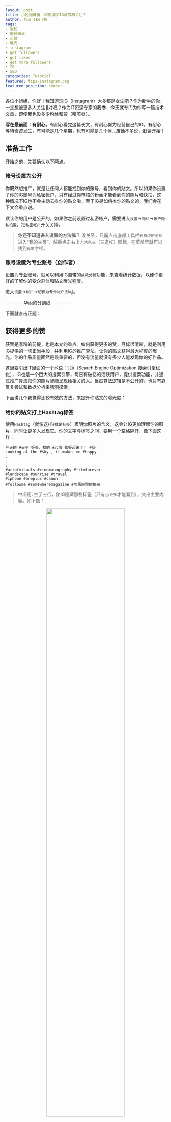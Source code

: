 ```yaml
---
layout: post
title: 小姐姐请看：如何增加IG点赞和关注？
author: 老马 Ike MA
tags: 
- 涨粉
- 增长粉丝
- 点赞
- 曝光
- instagram
- get followers
- get likes
- get more followers
- IG
- SEO
categories: Tutorial
featured: tips-instagram.png
featured_position: center
---
```


各位小姐姐，你好！我知道玩IG（Instagram）大多都是女生吧？作为新手的你，一定想被更多人关注💛对吧？作为IT资深专家的我😎，今天就专门为你写一篇技术文章，即便我也没多少粉丝和赞（咳咳😅）。

**写在最前面：有耐心**，有耐心看完这篇长文，有耐心努力经营自己的IG，有耐心等待奇迹发生，有可能是几个星期，也有可能是几个月...废话不多说，赶紧开始！

## 准备工作

开始之前，先要确认以下两点。

### 帐号设置为公开

你既然想推广，就是让任何人都能找到你的账号，看到你的贴文。所以如果你设置了你的IG账号为私密帐户，只有经过你审核的粉丝才能看到你的照片和快拍，这种情况下IG也不会主动去推你的贴文啦，至于IG是如何推你的贴文的，我们会在下文会重点说。

默认你的用户是公开的，如果你之前设置过私密帐户，需要进入``设置``->``隐私``->``帐户隐私设置``，把``私密帐户``开关关掉。

>**你还不知道进入设置的方法嘛？** 没关系，只需点击底部工具栏``最右边的图标``进入“我的主页”，然后点击右上方``大队长``（三道杠）图标，在菜单里就可以找到``设置``字样。

### 账号设置为专业账号（创作者）

设置为专业账号，就可以利用IG自带的``成效分析``功能，来查看统计数据，以便你更好的了解你的受众群体和贴文曝光程度。

进入``设置``->``帐户``->``切换为专业帐户``即可。

---------华丽的分割线---------

下面就直击正题：

## 获得更多的赞

获赞是涨粉的前提，也是本文的重点。如何获得更多的赞，目标很清晰，就是利用IG提供的一切正当手段，并利用IG的推广算法，让你的贴文获得最大程度的曝光。你的作品质量固然是最重要的，但没有流量就没有多少人能发现你的好作品。

这里要引出IT里面的一个术语：``SEO``（Search Engine Optimization 搜索引擎优化），IG也是一个巨大的搜索引擎，每日有破亿的活跃用户，提供搜索功能，并通过推广算法把你的照片智能呈现给相关的人。当然算法逻辑是不公开的，也只有靠反复尝试和数据分析来猜测摸索。

下面讲几个我觉得比较有效的方法，来提升你贴文的曝光度：

### 给你的贴文打上Hashtag标签

使用``Hashtag``（就像这样``#我是标签``）表明你照片的含义，这会让IG更加理解你的照片，同时让更多人发现它。你的文字与标签之间，要用一个空格隔开，像下面这样：

```
今天的 #天空 好美，我的 #心情 都好起来了！ #😃
Looking at the #sky , it makes me #happy
.
.
.
#artofvisuals #cinematography #filmforever
#landscape #sunrise #travel
#iphone #oneplus #canon 
#followme #somewheremagazine #老馬同學的相冊
```

>中间用``.``空了三行，使IG隐藏那些标签（只有点``更多``才能看到），突出主要内容。如下图：

<p align="center"><img src="/assets/img/posts/2020/instagram-ikema-01.jpg" style="width: 70%" /></p>

你可以按四个维度定义用哪些标签：
- 表明你照片的风格与态度，比如``#artofvisuals #cinematography #filmforever``
- 表明你照片的内容，比如``#travel #landscape #sky #sunrise``
- 表明你照片的拍摄设备，比如``#iphone #oneplus #canon``
- 一些利于推广的标签，比如``#followme``，一些大V的投稿标签``#somewheremagazine``
- 再加上一个属于你的独一无二的标签（至少在你火之前），比如我的``#老馬同學的相冊``（谁都别和我抢！）

<script async src="https://pagead2.googlesyndication.com/pagead/js/adsbygoogle.js"></script>
<ins class="adsbygoogle"
     style="display:block; text-align:center;"
     data-ad-layout="in-article"
     data-ad-format="fluid"
     data-ad-client="ca-pub-5561611607174812"
     data-ad-slot="9604834881"></ins>
<script>
     (adsbygoogle = window.adsbygoogle || []).push({});
</script>

实验证明，你至少使用11个标签，以达到最大的曝光效果。另外从我的数据来看，近三成的用户是使用标签引流而来的，也就是说加标签可能让你多出30%的赞。可见标签的重要性。

关于第一维度，通常固定不变。如果你不知道标签都写哪些，一个最简单的方法，就是看看你的竞争对手，或者那些与你风格相似的大V都用哪些标签，把他们的标签Copy一些。

第二维度我推荐给你一个网站，[best-hashtags.com](http://best-hashtags.com/) 你只需输入一个关键词，它就自动帮你生成一组热度极佳的标签，你从中选取即可。还有一个有趣的APP，叫TagWag，可以通过人工智能分析你的照片，同样自动生成一组热度很高的标签。

<p align="center"><img src="/assets/img/posts/2020/instagram-ikema-03.jpg" style="width: 70%" /></p>

**怎么知道一个标签的热度？** 最简单的办法就是在IG上搜索这个标签，看看有多少相关贴文，最新发文的频度怎样。根据我的经验，**你应该用一些超百万的标签，也要用一些1万到10万这样的小众标签。**为什么？每个标签下方都有两个栏目，一个是``人气``，一个是``最新``，当你的照片成功发布时，你的照片会出现在``最新``里面，由于超百万的标签有巨大的关注度，瞬间可以被几个或者十几个人看到，这些人就可能会为你点赞，但弊端是，大家都在发照片，你的照片会在很短时间内被淹没，也不太可能占据``人气``那栏，这也就是为什么我们还要使用稍微小众一点的标签，可以较长时间占据一些小众标签的版面，如果运气好还会被IG放入``人气``栏，所以小众标签可以让你的照片在接下来的几小时以至于几天之中获得持续曝光。

<p align="center"><img src="/assets/img/posts/2020/instagram-ikema-02.jpg" style="width: 70%" /></p>

小众标签中，还可以用单一Emoji（表情符号）作为标签，比如``#🥰``代表一个暖心的图片。

另外，英文标签多一些，中文的最好用繁体。将标签分类，放到手机备忘录中，方便取用。

### 在最合适的时间发布

发帖时机不对，同样会让你的好照片“石沉大海”，因为关注你的人还在睡觉。

怎样知道什么是最合适的时间？要先了解你的受众群体，也就是说你的粉丝都是哪个国家的，是什么年龄段的人。这就要通过上文提到的``成效分析``工具来给出结论。在你的主页点击右上角的``大队长``（三横线）图标，在菜单中找到``成效分析``。拿我的帐号举例吧，我三分之二的粉丝来自中国，剩下的大部分来自美洲（时差11-12小时），三分之二是18-24岁，三分之一是25-34岁。（见下图，因为我在阿根廷，所以时间显示的是阿根廷时间）

<p align="center"><img src="/assets/img/posts/2020/instagram-ikema-04.jpg" style="width: 100%" /></p>

那我们就可以大致分析得出：大部分人说中文，是学生。而我现在在阿根廷，与中国时差是11小时，从时间段可以看出，活跃的时间段大概在中国时间的上午10点-12点，晚上8-10点和晚上12点到凌晨2点，中午可能大多是工作的人，夜里熬夜的一般是学生，而晚上则是两者的交集。所以对我来说最佳的发帖时间就是在中国时间晚上8点，贴文语言就是中文为主，但也应该考虑另三分之一的外国人，所以我一般选择中英双语。

每个贴文下方都有一个成效分析链接，点击就可以看到这篇贴文的数据，最重要的就是``来自话题标签``这个部分，可以说明你的标签是否有效，但无法得知哪个标签是最有效果的。如果某个贴文突然``来自话题标签``数量激增，唯有自己逐一点击每个标签，去看看是否登上了其中某个标签的``人气``榜。但一定要及时关注，否则人气榜更新了，你就无从得知哪个标签上榜了。

<p align="center"><img src="/assets/img/posts/2020/instagram-ikema-05.jpg" style="width: 70%" /></p>

下面逐一介绍，分别解释一下：

- 商家主页访问量：就是点击了多少次你的网站
- 关注人数：通过这个贴文转粉的人数
- 覆盖人数：这个贴文被多少人看过
- 展示次数：这个贴文展示了多少次，包括同一个人多次展示
- 来自首页：从每个人首页展示的次数，首页也就是刚启动IG以后的那个页面，底部工具栏第一个图标
- 来自话题标签：就是那些Hashtag
- 来自个人主页：我认为应该是通过IG推荐用户那个功能，用户首先点了你的头像，进入你的主页，又或是你在其他人的留言，别人点了你的头像进入了你的主页。之后，他们点了你刚刚发的这个贴文
- 来自其他位置：比如从你的快拍推广进入的，从地理位置信息进入的等等

### 在照片里标记用户

本来我以为这个功能是为了告诉大家，你照片里涉及的人物用户是谁，没想到这个功能也能用做推广。当然我们不知道IG是否会审查，当成作弊处理。但至少大家都是这样干的。

那么，你要做的就是，找到一些粉丝几万甚至几十万的用户，并且他们不是某人，而是一些类似微信公众号一样的组织，然后在你的照片里标注他们。这样以来，在他们的主页上，那个``被标注``一栏就会看到你的照片了（我理解是按发帖时间排序），也会有一定曝光度。

<p align="center"><img src="/assets/img/posts/2020/instagram-ikema-06.jpg" style="width: 70%" /></p>

### 配一段优美的文案

不可否认，一段美好的文字会增加用户点赞甚至关注你的冲动。而对于文案本身来说，当你在不久的将来回看时，也能回忆起当时这张照片所反映的心情。加入你可能提一个问题，或许可以增加你与粉丝的互动。实验证明，有评论的照片会比没有评论的被曝光程度更高。

### 标注地理位置

标注地理位置的功效与HashTag相似，当然查看地理位置的人远没有查看标签的人多。但也可以少量增加曝光度。一个小技巧就是，如果你拍摄天空、微距等类型的照片，你可以标记一个最热门的地点，并不一定是照片拍摄地，会有不错的效果。

### 发一段快拍宣传

``快拍``（Story）是IG近一年多推出的，大致意思就是一个时长15秒，公开时间只有1天左右的帖子，是竖版的。如果你发了快拍，你的头像外围就会有一个粉红色的边框，你可以在快拍中展示一段视频，一张照片，一段文字以及音乐，添加一个互动（例如投票、问答等）。在首页向右划就可以进入快拍制作画面了，开始画面是自拍界面，向上滑就可以取用历史照片和视频。

这里我们提到的快拍宣传，你可以注意到：在每个你的贴文下方都会有一个纸飞机图标，点击它就可以把你的贴文自动生成成一个快拍，同时你可以添加动图或者文字告诉大家你有新的照片发布，并引导他们点击点赞。生成快拍后，在所有人的首页最上方，就会出现你的头像，这样做的用处就是告诉你的粉丝们，你发了新的照片，提升你贴文在粉丝圈里的曝光度。

<p align="center"><img src="/assets/img/posts/2020/instagram-ikema-07.jpg" style="width: 70%" /></p>

### 粉丝在推广中的作用

提到粉丝，不得不说一个话题：互粉互赞，这样做真的有用还是自欺欺人？

这要谈到IG``算法``这个话题了。引用一个事实：**评论、点赞、转发、播放量直接影响排名**。也就是说，你每发一个贴文，IG都会评判它的权重，它越受欢迎，它的评分就越高，也就越会出现在你的粉丝和陌生人的视野中，也越会出现在某个话题标签的``人气``榜中。受欢迎程度当然跟你粉丝的多少有直接关系，但前提是这些粉丝是活跃的。可是，帐号刚建立之初，如何提升粉丝数呢？我列举几个比较有效的方法：

- **互粉互赞：**前期快速获得粉丝的最好办法就是这个了，去百度贴吧，各种群都可以找到。不过一定注意粉丝的质量，不要盲目的扩充粉丝。这样你会有一些基础用户。后期IG会根据你的用户群，帮你推荐共同好友或你感兴趣的好友，共同好友越多的，越可能是互粉互赞的，这样你的粉丝就会越来越多。**注意：点赞不要太过频繁**，否则IG会判定你违规，导致暂时封号。由于IG审核越来越严格，严禁使用软件等不正当方式点赞及互赞。
- **主动关注：**经常主动关注一些比你粉丝数少，并且关注数少的**活跃**用户。活跃用户的标准是，头像有圈（最近1天发了快拍），最近3天发过贴。活跃代表她经常上线，经常上线才可能给你点赞。关注数少的用户，你的贴文越有机会被她看到，假设她关注了300个人，这300人当天都发了照片，那她看到你贴文的几率就是300分之一。**切记，不要暴力关注**，每天关注不多于20人，每小时不超过10人。否则IG可能会判定你行为违规，导致暂时或永久封号。（我曾经因此被封过）
- **积极回关：**不要吝啬你的关注，当别人关注你时，如果不是广告、不相关类别的用户，你也关注她就可以了。不用担心她关注完你再取消关注，你可以使用软件跟踪互关情况，比如我在用Followmeter这个APP，我是之前一次性付费的，它可以很方便的分析出谁关注又取消关注了你。你也可以找到其他类似的APP，应该有很多。不过一定注意，APP让你登录IG时，是否链接到IG官方页面输入密码，而不是软件自己的界面内输入。否则会有盗号风险。建议使用这些软件前，先把密码修改为很复杂的随机密码，而不要用自己常用的密码，以免密码被盗后你其他的服务（例如邮箱，微博等）同时被盗。
- **积极互动：**时常与你的粉丝互动，或者去一些你关注的大V留下评论，这都可以增加你用户的曝光度，让他们去看你的主页。**互动也不要太过频繁。**
- **SFS：**这是最近一个小姐姐教我的，英文叫``Selfie for Selfie``，中文大概意思就是互发快拍推广，你发一个我的自拍，底下用文字@我，我也同样发一个快拍@你。这种方式需要反复多次，比较适用于集体操作，比如一个班的同学大家一起来做，对于个体没有太大意义。

## 总结

结合上面说的理论，这里做了一个简单的Todo List，每次发帖前按以下几个步骤做就可以啦：

1. 每天都按时发帖（时间点自己研究）
2. 贴文内容准备好，包括标签（中英文+表情+自己的特有标签）
3. 地点标注
4. 照片标记用户
5. 发布后建议添加一条评论
6. 基于贴文发布一条快拍
7. 关注几位新朋友，并帮他们点赞
8. 及时观察最新贴文的成效分析
9. 当然最重要的是，提前准备高质量照片，尽量用统一颜色风格滤镜，可以加留白或者画框
10. 每周末清除没有互关的人

好啦，就分享这么多，如果有写的不对的地方，或者你有什么更好的方法，欢迎在下方给我留言。本文会随时更新采纳。

看在我写了这么多字的份上，是不是也可以关注我一下下了？期待认识你这个新朋友。

我的IG是``ike._.ma``，或者打开IG的相机，对准下图，按住即可扫描。

<p align="center"><img src="/assets/img/instagram-ikema.jpg" style="width: 50%" /></p>

**Bouns 彩蛋**

关于IG算法，以下这些只是我的猜测，供你参考：

- 我以前也用软件带来过很多僵尸粉，之后我发现僵尸粉很多，IG就不会推荐你的贴文，即便我用了标签，也几乎没有收到过陌生人的赞，**所以我觉得你不能买粉，或者有太多的不活跃粉丝**，现在IG有主动移除粉丝的功能，在我移除了2000多个僵尸粉后，我又能重新获陌生人的赞了
- 如果你的贴文有持续的赞，这个贴文的表现会好于以往的贴文
- 刚发完之后给自己点个赞，能带来更多的赞
- 标签如果放在贴文里，比放在第一条评论里更好，因为等你发完评论，你的帖子按时间排序已经石沉大海了（我说的是在某标签``最新``那栏），同理如果你发完再编辑，再加一些标签也没有什么效果
- 如果有人评论你的帖子，一定要回复，这样可以增加曝光度
